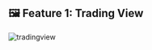 ## 🖼️ Feature 1: Trading View
![tradingview](https://github.com/user-attachments/assets/406dc297-004a-4cff-bacf-3820512a38f1)
